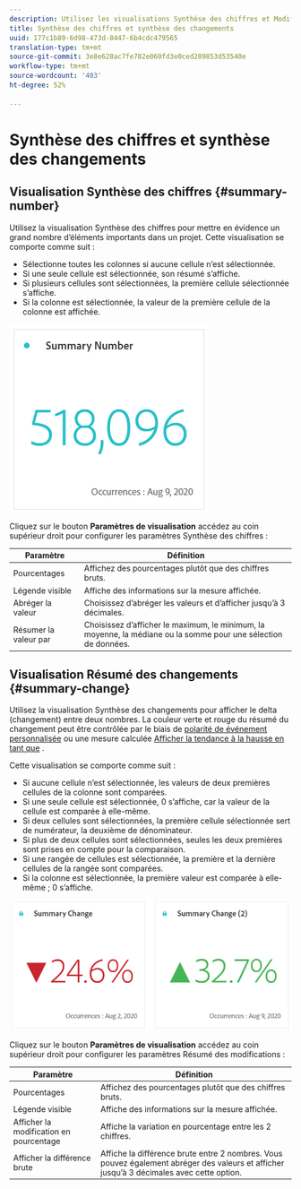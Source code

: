 ```yaml
---
description: Utilisez les visualisations Synthèse des chiffres et Modifier pour afficher des points de données importants dans un projet.
title: Synthèse des chiffres et synthèse des changements
uuid: 177c1b89-6d98-473d-8447-6b4cdc479565
translation-type: tm+mt
source-git-commit: 3e8e628ac7fe782e060fd3e0ced209853d53540e
workflow-type: tm+mt
source-wordcount: '403'
ht-degree: 52%

---
```



# Synthèse des chiffres et synthèse des changements

## Visualisation Synthèse des chiffres {#summary-number}

Utilisez la visualisation Synthèse des chiffres pour mettre en évidence un grand nombre d’éléments importants dans un projet. Cette visualisation se comporte comme suit :

* Sélectionne toutes les colonnes si aucune cellule n’est sélectionnée.
* Si une seule cellule est sélectionnée, son résumé s’affiche.
* Si plusieurs cellules sont sélectionnées, la première cellule sélectionnée s’affiche.
* Si la colonne est sélectionnée, la valeur de la première cellule de la colonne est affichée.

![Numéro de résumé](assets/summary-number.png)

Cliquez sur le bouton **Paramètres de visualisation** accédez au coin supérieur droit pour configurer les paramètres Synthèse des chiffres :

| Paramètre | Définition |
|--- |--- |
| Pourcentages | Affichez des pourcentages plutôt que des chiffres bruts. |
| Légende visible | Affiche des informations sur la mesure affichée. |
| Abréger la valeur | Choisissez d’abréger les valeurs et d’afficher jusqu’à 3 décimales. |
| Résumer la valeur par | Choisissez d’afficher le maximum, le minimum, la moyenne, la médiane ou la somme pour une sélection de données. |

## Visualisation Résumé des changements {#summary-change}

Utilisez la visualisation Synthèse des changements pour afficher le delta (changement) entre deux nombres. La couleur verte et rouge du résumé du changement peut être contrôlée par le biais de [polarité de événement personnalisée](https://docs.adobe.com/content/help/fr-FR/analytics/admin/admin-tools/success-events/success-event.html) ou une mesure calculée [Afficher la tendance à la hausse en tant que](https://docs.adobe.com/content/help/fr-FR/analytics/components/calculated-metrics/calcmetric-workflow/cm-build-metrics.html) .

Cette visualisation se comporte comme suit :

* Si aucune cellule n’est sélectionnée, les valeurs de deux premières cellules de la colonne sont comparées.
* Si une seule cellule est sélectionnée, 0 s’affiche, car la valeur de la cellule est comparée à elle-même.
* Si deux cellules sont sélectionnées, la première cellule sélectionnée sert de numérateur, la deuxième de dénominateur.
* Si plus de deux cellules sont sélectionnées, seules les deux premières sont prises en compte pour la comparaison.
* Si une rangée de cellules est sélectionnée, la première et la dernière cellules de la rangée sont comparées.
* Si la colonne est sélectionnée, la première valeur est comparée à elle-même ; 0 s’affiche.

![Résumé des changements](assets/summary-change.png)

Cliquez sur le bouton **Paramètres de visualisation** accédez au coin supérieur droit pour configurer les paramètres Résumé des modifications :

| Paramètre | Définition |
|--- |--- |
| Pourcentages | Affichez des pourcentages plutôt que des chiffres bruts. |
| Légende visible | Affiche des informations sur la mesure affichée. |
| Afficher la modification en pourcentage | Affiche la variation en pourcentage entre les 2 chiffres. |
| Afficher la différence brute | Affiche la différence brute entre 2 nombres. Vous pouvez également abréger des valeurs et afficher jusqu’à 3 décimales avec cette option. |

